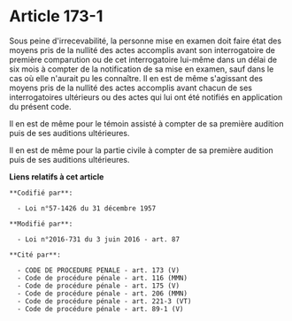 # Article 173-1

Sous peine d'irrecevabilité, la personne mise en examen doit faire état des moyens pris de la nullité des actes accomplis
avant son interrogatoire de première comparution ou de cet interrogatoire lui-même dans un délai de six mois à compter de la
notification de sa mise en examen, sauf dans le cas où elle n'aurait pu les connaître. Il en est de même s'agissant des
moyens pris de la nullité des actes accomplis avant chacun de ses interrogatoires ultérieurs ou des actes qui lui ont été
notifiés en application du présent code.

Il en est de même pour le témoin assisté à compter de sa première audition puis de ses auditions ultérieures.

Il en est de même pour la partie civile à compter de sa première audition puis de ses auditions ultérieures.

**Liens relatifs à cet article**

	**Codifié par**:

	  - Loi n°57-1426 du 31 décembre 1957

	**Modifié par**:

	  - Loi n°2016-731 du 3 juin 2016 - art. 87

	**Cité par**:

	  - CODE DE PROCEDURE PENALE - art. 173 (V)
	  - Code de procédure pénale - art. 116 (MMN)
	  - Code de procédure pénale - art. 175 (V)
	  - Code de procédure pénale - art. 206 (MMN)
	  - Code de procédure pénale - art. 221-3 (VT)
	  - Code de procédure pénale - art. 89-1 (V)

